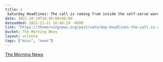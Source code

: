 ```yaml
---
title: > 
 Saturday Headlines: The call is coming from inside the self-serve warehouse.
date: 2022-10-29T16:49:00+00:00
dateadded: 2022-11-11 16:46:19 -0800
link: "https://themorningnews.org/post/saturday-headlines-the-call-is-coming-from-inside-the-self-serve-warehouse"
bucket: The Morning News
layout: urlnote
tags: ["misc", "news"]
--- 
```


 
  
    
    
    


 <!-- end excerpt --> 
<div class='bucket'><a class='internal-link' href='/buckets/the-morning-news'>The Morning News</a></div> 

